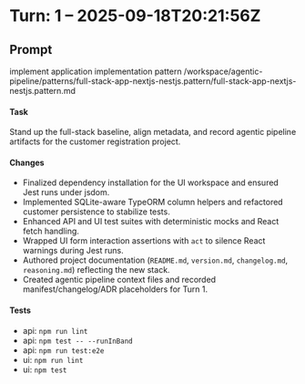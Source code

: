 # Turn: 1 – 2025-09-18T20:21:56Z

## Prompt
implement application implementation pattern /workspace/agentic-pipeline/patterns/full-stack-app-nextjs-nestjs.pattern/full-stack-app-nextjs-nestjs.pattern.md

#### Task
Stand up the full-stack baseline, align metadata, and record agentic pipeline artifacts for the customer registration project.

#### Changes
- Finalized dependency installation for the UI workspace and ensured Jest runs under jsdom.
- Implemented SQLite-aware TypeORM column helpers and refactored customer persistence to stabilize tests.
- Enhanced API and UI test suites with deterministic mocks and React fetch handling.
- Wrapped UI form interaction assertions with `act` to silence React warnings during Jest runs.
- Authored project documentation (`README.md`, `version.md`, `changelog.md`, `reasoning.md`) reflecting the new stack.
- Created agentic pipeline context files and recorded manifest/changelog/ADR placeholders for Turn 1.

#### Tests
- api: `npm run lint`
- api: `npm test -- --runInBand`
- api: `npm run test:e2e`
- ui: `npm run lint`
- ui: `npm test`
